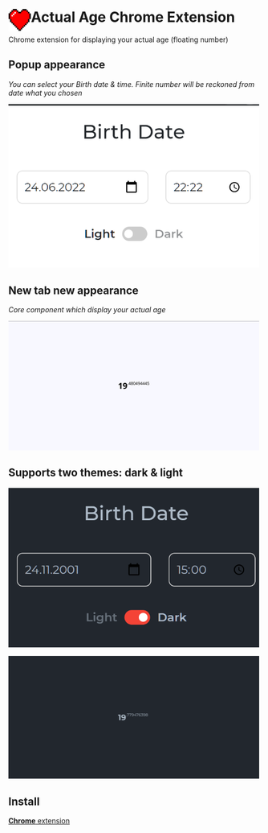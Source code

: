 # <img src="docs/images/icon.png" width="45" align="left"> Actual Age Chrome Extension

Chrome extension for displaying your actual age (floating number)

## Popup appearance

_You can select your Birth date & time. Finite number will be reckoned from date what you chosen_

<img src="docs/images/popup.png" width="500">

## New tab new appearance

_Core component which display your actual age_

<img src="docs/images/tab.png" width="500">

## Supports two themes: dark & light

<img src="docs/images/dark-popup.png" width="500">

<a></a>
<img src="docs/images/dark-tab.png" width="500">

## Install

[**Chrome** extension](https://chrome.google.com/webstore/detail/actual-age-tab/ocapfmbpidoohpnacpcokoiahaofljia)
